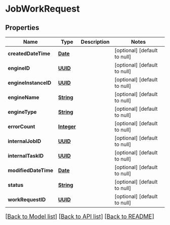 # JobWorkRequest
## Properties

Name | Type | Description | Notes
------------ | ------------- | ------------- | -------------
**createdDateTime** | [**Date**](DateTime.md) |  | [optional] [default to null]
**engineID** | [**UUID**](UUID.md) |  | [optional] [default to null]
**engineInstanceID** | [**UUID**](UUID.md) |  | [optional] [default to null]
**engineName** | [**String**](string.md) |  | [optional] [default to null]
**engineType** | [**String**](string.md) |  | [optional] [default to null]
**errorCount** | [**Integer**](integer.md) |  | [optional] [default to null]
**internalJobID** | [**UUID**](UUID.md) |  | [optional] [default to null]
**internalTaskID** | [**UUID**](UUID.md) |  | [optional] [default to null]
**modifiedDateTime** | [**Date**](DateTime.md) |  | [optional] [default to null]
**status** | [**String**](string.md) |  | [optional] [default to null]
**workRequestID** | [**UUID**](UUID.md) |  | [optional] [default to null]

[[Back to Model list]](../README.md#documentation-for-models) [[Back to API list]](../README.md#documentation-for-api-endpoints) [[Back to README]](../README.md)

<style>
     p, ul, ol, li { font-size: 18px !important;}
</style>

